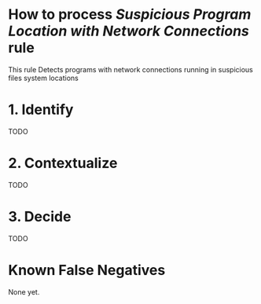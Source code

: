 # How to process *Suspicious Program Location with Network Connections* rule
This rule Detects programs with network connections running in suspicious files system locations

# 1. Identify
TODO

# 2. Contextualize
TODO

# 3. Decide
TODO

# Known False Negatives
None yet.

